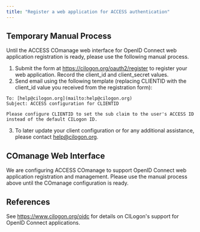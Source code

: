 ```yaml
---
title: "Register a web application for ACCESS authentication"
---
```


Temporary Manual Process
------------------------
Until the ACCESS COmanage web interface for OpenID Connect web application registration is ready, please use the following manual process.

1. Submit the form at https://cilogon.org/oauth2/register to register your web application. Record the client_id and client_secret values.
2. Send email using the following template (replacing CLIENTID with the client_id value you received from the registration form):
```
To: [help@cilogon.org](mailto:help@cilogon.org)
Subject: ACCESS configuration for CLIENTID

Please configure CLIENTID to set the sub claim to the user's ACCESS ID instead of the default CILogon ID.
```
3. To later update your client configuration or for any additional assistance, please contact [help@cilogon.org](mailto:help@cilogon.org).

COmanage Web Interface
----------------------
We are configuring ACCESS COmanage to support OpenID Connect web application registration and management.
Please use the manual process above until the COmanage configuration is ready.

References
----------
See <https://www.cilogon.org/oidc> for details on CILogon's support for OpenID Connect applications.
